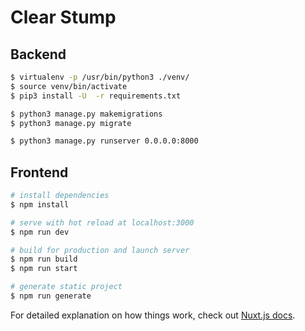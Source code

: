 # Clear Stump

## Backend

```bash
$ virtualenv -p /usr/bin/python3 ./venv/
$ source venv/bin/activate
$ pip3 install -U  -r requirements.txt

$ python3 manage.py makemigrations
$ python3 manage.py migrate

$ python3 manage.py runserver 0.0.0.0:8000
```


## Frontend

```bash
# install dependencies
$ npm install

# serve with hot reload at localhost:3000
$ npm run dev

# build for production and launch server
$ npm run build
$ npm run start

# generate static project
$ npm run generate
```

For detailed explanation on how things work, check out [Nuxt.js docs](https://nuxtjs.org).
